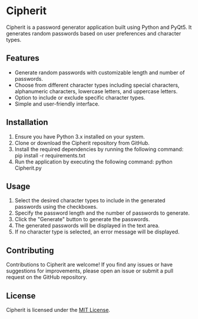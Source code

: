 # Cipherit

Cipherit is a password generator application built using Python and PyQt5. It generates random passwords based on user preferences and character types.

## Features

- Generate random passwords with customizable length and number of passwords.
- Choose from different character types including special characters, alphanumeric characters, lowercase letters, and uppercase letters.
- Option to include or exclude specific character types.
- Simple and user-friendly interface.

## Installation

1. Ensure you have Python 3.x installed on your system.
2. Clone or download the Cipherit repository from GitHub.
3. Install the required dependencies by running the following command:
   pip install -r requirements.txt
4. Run the application by executing the following command:
   python Cipherit.py
   

## Usage

1. Select the desired character types to include in the generated passwords using the checkboxes.
2. Specify the password length and the number of passwords to generate.
3. Click the "Generate" button to generate the passwords.
4. The generated passwords will be displayed in the text area.
5. If no character type is selected, an error message will be displayed.

## Contributing

Contributions to Cipherit are welcome! If you find any issues or have suggestions for improvements, please open an issue or submit a pull request on the GitHub repository.

## License

Cipherit is licensed under the [MIT License](LICENSE).

